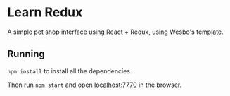# Learn Redux

A simple pet shop interface using React + Redux, using Wesbo's template.

## Running

`npm install` to install all the dependencies. 

Then run `npm start` and open <localhost:7770> in the browser.

